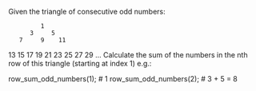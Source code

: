 Given the triangle of consecutive odd numbers:

             1
          3     5
       7     9    11
   13    15    17    19
21    23    25    27    29
...
Calculate the sum of the numbers in the nth row of this triangle (starting at index 1) e.g.:

row_sum_odd_numbers(1); # 1
row_sum_odd_numbers(2); # 3 + 5 = 8
